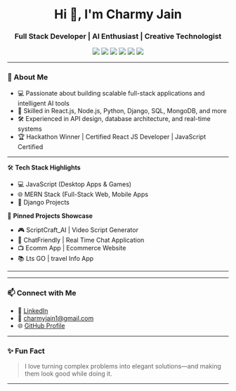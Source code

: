 <h1 align="center">Hi 👋, I'm Charmy Jain</h1>
<h3 align="center">Full Stack Developer | AI Enthusiast | Creative Technologist</h3>

<p align="center">
  <img src="https://img.shields.io/badge/Code-Python-blue?style=flat-square&logo=python" />
  <img src="https://img.shields.io/badge/Code-Django-orange?style=flat-square&logo=django" />
  <img src="https://img.shields.io/badge/Code-JavaScript-yellow?style=flat-square&logo=javascript" />
  <img src="https://img.shields.io/badge/Framework-React.js-blue?style=flat-square&logo=react" />
  <img src="https://img.shields.io/badge/Backend-Node.js-green?style=flat-square&logo=node.js" />
   <img src="https://img.shields.io/badge/Framework-React%20Native-blue?style=flat-square&logo=react" />
</p>

---

### 🚀 About Me

- 💻 Passionate about building scalable full-stack applications and intelligent AI tools
- 🧠 Skilled in React.js, Node.js, Python, Django, SQL, MongoDB, and more
- 🛠️ Experienced in API design, database architecture, and real-time systems
- 🏆 Hackathon Winner | Certified React JS Developer | JavaScript Certified

---

🛠️ **Tech Stack Highlights**
- 💻 JavaScript (Desktop Apps & Games)
- 🌐 MERN Stack (Full-Stack Web, Mobile Apps
- 🤖 Django Projects

  
📌 **Pinned Projects Showcase**
- 🎮 ScriptCraft_AI | Video Script Generator
- 💬 ChatFriendly | Real Time Chat Application
- 📺 Ecomm App | Ecommerce Website
- 📚 Lts GO | travel Info App

---

<!--
### 🔥 Featured Projects

#### 🔹 [IntelliVibe-Ai](https://github.com/abhi041540/IntelliVibe_Ai_Dashboard)
> Real-time AI chat platform with voice interaction and secure API access. Built with React.js, Node.js, and NLP integration.

#### 🔹 [BrainFuel](https://github.com/abhi041540/BrainFuel)
> BrainFuel is a cross-platform quiz app built with React Native, offering 50+ curated categories, dynamic difficulty levels, and real-time performance tracking for interview prep and academic mastery.

#### 🔹 [VisualTV OTT Platform](https://github.com/abhi041540/VisualTV_App)
> Full-stack OTT app streaming movies via real-time web scraping. Includes custom media player, authentication, and session management.

#### 🔹 [Library Management System](https://github.com/abhi041540/LibraCoreSystem)
> Java Swing-based desktop app with role-based UI, JDBC integration, and multithreaded logic.

#### 🔹 [Dset Cleaning Tool](https://github.com/abhi041540/Dset-Cleaning)
> Smart dataset preprocessing app built with Streamlit and Python. Handles nulls, outliers, duplicates, and feature selection using ML pipelines.

-->
---

### 📫 Connect with Me

- 💼 [LinkedIn](https://www.linkedin.com/in/charmy-jain/)
- 📧 charmyjain1@gmail.com
- 🌐 [GitHub Profile](https://github.com/Charmy-Jain)

---
### ✨ Fun Fact

> I love turning complex problems into elegant solutions—and making them look good while doing it.

---

